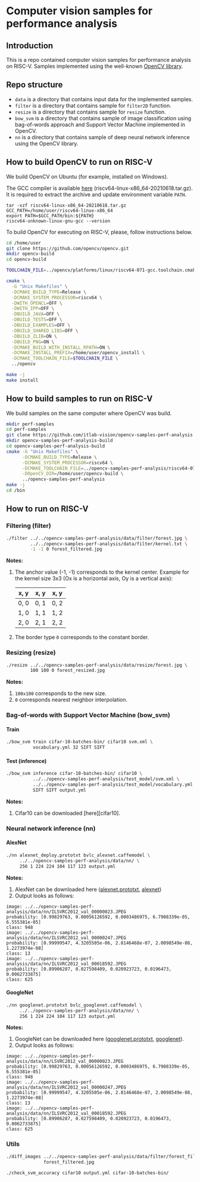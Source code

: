 # Computer vision samples for performance analysis

## Introduction

This is a repo contained computer vision samples for performance
analysis on RISC-V. Samples implemented using the well-known
[OpenCV library][opencv].

## Repo structure

- `data` is a directory that contains input data for the implemented
  samples.
- `filter` is a directory that contains sample for `filter2D` function.
- `resize` is a directory that contains sample for `resize` function.
- `bow_svm` is a directory that contains sample of image classification using
  bag-of-words approach and Support Vector Machine implemented in OpenCV.
- `nn` is a directory that contains sample of deep neural network inference
  using the OpenCV library.

## How to build OpenCV to run on RISC-V

We build OpenCV on Ubuntu (for example, installed on Windows).

The GCC compiler is available [here][compiler]
(riscv64-linux-x86_64-20210618.tar.gz). It is required to extract
the archive and update environment variable `PATH`.

```
tar -xzf riscv64-linux-x86_64-20210618.tar.gz 
GCC_PATH=/home/user/riscv64-linux-x86_64
export PATH=$GCC_PATH/bin:${PATH}
riscv64-unknown-linux-gnu-gcc --version
```

To build OpenCV for executing on RISC-V, please, follow instructions below.

```bash
cd /home/user
git clone https://github.com/opencv/opencv.git
mkdir opencv-build
cd opencv-build

TOOLCHAIN_FILE=../opencv/platforms/linux/riscv64-071-gcc.toolchain.cmake

cmake \
  -G "Unix Makefiles" \
  -DCMAKE_BUILD_TYPE=Release \
  -DCMAKE_SYSTEM_PROCESSOR=riscv64 \
  -DWITH_OPENCL=OFF \
  -DWITH_IPP=OFF \
  -DBUILD_JAVA=OFF \
  -DBUILD_TESTS=OFF \
  -DBUILD_EXAMPLES=OFF \
  -DBUILD_SHARED_LIBS=OFF \
  -DBUILD_ZLIB=ON \
  -DBUILD_PNG=ON \
  -DCMAKE_BUILD_WITH_INSTALL_RPATH=ON \
  -DCMAKE_INSTALL_PREFIX=/home/user/opencv_install \
  -DCMAKE_TOOLCHAIN_FILE=$TOOLCHAIN_FILE \
  ../opencv

make -j
make install
```

## How to build samples to run on RISC-V

We build samples on the same computer where OpenCV was build.

```bash
mkdir perf-samples
cd perf-samples
git clone https://github.com/itlab-vision/opencv-samples-perf-analysis
mkdir opencv-samples-perf-analysis-build
cd opencv-samples-perf-analysis-build
cmake -G "Unix Makefiles" \
      -DCMAKE_BUILD_TYPE=Release \
      -DCMAKE_SYSTEM_PROCESSOR=riscv64 \
      -DCMAKE_TOOLCHAIN_FILE=../opencv-samples-perf-analysis/riscv64-071-gcc.toolchain.cmake \
      -DOpenCV_DIR=/home/user/opencv-build \
      ../opencv-samples-perf-analysis
make -j
cd /bin
```

## How to run on RISC-V

### Filtering (filter)

```bash
./filter ../../opencv-samples-perf-analysis/data/filter/forest.jpg \ 
         ../../opencv-samples-perf-analysis/data/filter/kernel.txt \
         -1 -1 0 forest_filtered.jpg
```

**Notes:**

1. The anchor value (-1, -1) corresponds to the kernel center.
   Example for the kernel size 3x3 (Ox is a horizontal axis,
   Oy is a vertical axis):

   | x, y | x, y | x, y |
   |------|------|------|
   | 0, 0 | 0, 1 | 0, 2 |
   | 1, 0 | 1, 1 | 1, 2 |
   | 2, 0 | 2, 1 | 2, 2 |

1. The border type `0` corresponds to the constant border.

### Resizing (resize)

```bash
./resize ../../opencv-samples-perf-analysis/data/resize/forest.jpg \
         100 100 0 forest_resized.jpg
```

**Notes:**

1. `100x100` corresponds to the new size.
1. `0` corresponds nearest neighbor interpolation.

### Bag-of-words with Support Vector Machine (bow_svm)

#### Train

```bash
./bow_svm train cifar-10-batches-bin/ cifar10 svm.xml \
          vocabulary.yml 32 SIFT SIFT
```

#### Test (inference)

```bash
./bow_svm inference cifar-10-batches-bin/ cifar10 \
          ../../opencv-samples-perf-analysis/test_model/svm.xml \
          ../../opencv-samples-perf-analysis/test_model/vocabulary.yml \
          SIFT SIFT output.yml
```

**Notes:**

1. Сifar10 can be downloaded [here][cifar10].

### Neural network inference (nn)

#### AlexNet

```bash
./nn alexnet_deploy.prototxt bvlc_alexnet.caffemodel \
     ../../opencv-samples-perf-analysis/data/nn/ \
     256 1 224 224 104 117 123 output.yml
```

**Notes:**

1. AlexNet can be downloaded here ([alexnet.prototxt][alexnet-prototxt], [alexnet])
1. Output looks as follows:

```
image: ../../opencv-samples-perf-analysis/data/nn/ILSVRC2012_val_00000023.JPEG
probability: [0.99829763, 0.00056126592, 0.0003486975, 6.7908339e-05, 6.555381e-05]
class: 948
image: ../../opencv-samples-perf-analysis/data/nn/ILSVRC2012_val_00000247.JPEG
probability: [0.99999547, 4.3205505e-06, 2.8146468e-07, 2.0098549e-08, 1.2273974e-08]
class: 13
image: ../../opencv-samples-perf-analysis/data/nn/ILSVRC2012_val_00018592.JPEG
probability: [0.89906287, 0.027598409, 0.020923723, 0.0196473, 0.0062733875]
class: 625
```

#### GoogleNet

```bash
./nn googlenet.prototxt bvlc_googlenet.caffemodel \
     ../../opencv-samples-perf-analysis/data/nn/ \
     256 1 224 224 104 117 123 output.yml
```

**Notes:**

1. GoogleNet can be downloaded here ([googlenet.prototxt][googlenet-prototxt], [googlenet]).
1. Output looks as follows: 

```
image: ../../opencv-samples-perf-analysis/data/nn/LSVRC2012_val_00000023.JPEG
probability: [0.99829763, 0.00056126592, 0.0003486975, 6.7908339e-05, 6.555381e-05]
class: 948
image: ../../opencv-samples-perf-analysis/data/nn/ILSVRC2012_val_00000247.JPEG
probability: [0.99999547, 4.3205505e-06, 2.8146468e-07, 2.0098549e-08, 1.2273974e-08]
class: 13
image: ../../opencv-samples-perf-analysis/data/nn/ILSVRC2012_val_00018592.JPEG
probability: [0.89906287, 0.027598409, 0.020923723, 0.0196473, 0.0062733875]
class: 625
```

### Utils

```bash
./diff_images ../../opencv-samples-perf-analysis/data/filter/forest_filtered_x86.jpg \
              forest_filtered.jpg
```

```bash
./check_svm_accuracy cifar10 output.yml cifar-10-batches-bin/
```

<!-- LINKS -->
[opencv]: https://opencv.org
[compiler]: https://disk.yandex.ru/d/64TVJ6xxZcIMkA
[alexnet-prototxt]: https://raw.githubusercontent.com/BVLC/caffe/88c96189bcbf3853b93e2b65c7b5e4948f9d5f67/models/bvlc_alexnet/deploy.prototxt
[alexnet]: https://storage.openvinotoolkit.org/repositories/open_model_zoo/public/2022.1/alexnet/bvlc_alexnet.caffemodel
[googlenet-prototxt]: https://raw.githubusercontent.com/BVLC/caffe/88c96189bcbf3853b93e2b65c7b5e4948f9d5f67/models/bvlc_googlenet/deploy.prototxt
[googlenet]: https://storage.openvinotoolkit.org/repositories/open_model_zoo/public/2022.1/googlenet-v1/bvlc_googlenet.caffemodel
[cifar-10]: https://www.cs.toronto.edu/~kriz/cifar-10-binary.tar.gz
